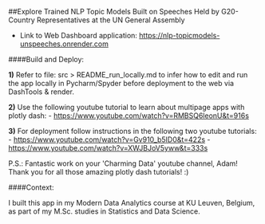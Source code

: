 ##Explore Trained NLP Topic Models Built on Speeches Held by G20-Country Representatives at the UN General Assembly
- Link to Web Dashboard application: https://nlp-topicmodels-unspeeches.onrender.com

####Build and Deploy:

**1)** Refer to file: src > README_run_locally.md to infer how to edit and run the app locally
in Pycharm/Spyder before deployment to the web via DashTools & render.

**2)** Use the following youtube tutorial to learn about multipage apps with plotly dash:
    - https://www.youtube.com/watch?v=RMBSQ6leonU&t=916s

**3)** For deployment follow instructions in the following two youtube tutorials:
    - https://www.youtube.com/watch?v=Gv910_b5ID0&t=422s
    - https://www.youtube.com/watch?v=XWJBJoV5yww&t=333s

P.S.: Fantastic work on your 'Charming Data' youtube channel, Adam! 
Thank you for all those amazing plotly dash tutorials! 
:)

####Context:

I built this app in my Modern Data Analytics course at KU Leuven, Belgium,
as part of my M.Sc. studies in Statistics and Data Science.